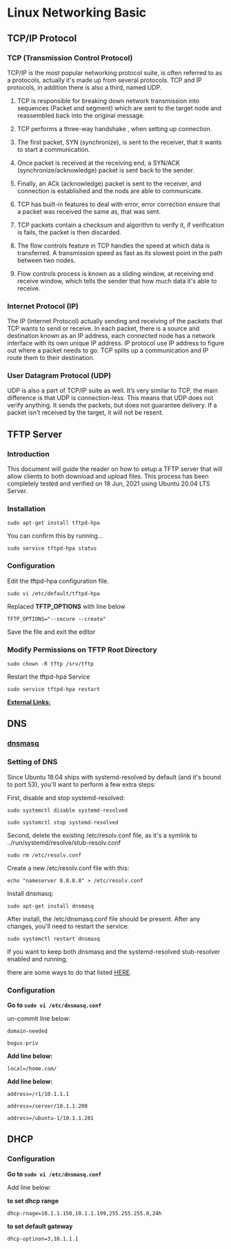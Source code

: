 # Linux Networking Basic

## TCP/IP Protocol

### TCP (Transmission Control Protocol)

TCP/IP is the most popular networking protocol suite, is often referred to as a protocols, actually it's made up from several protocols. TCP and IP protocols, in addition there is also a third, named UDP.

1. TCP is responsible for breaking down network transmission into sequences (Packet and segment) which are sent to the target node and reassembled back into the original message.

2. TCP performs a three-way handshake , when setting up connection.

3. The first packet, SYN (synchronize), is sent to the receiver, that it wants to start a communication.

4. Once packet is received at the receiving end, a SYN/ACK (synchronize/acknowledge) packet is sent back to the sender.

5. Finally, an ACk (acknowledge) packet is sent to the receiver, and connection is established and the nods are able to communicate.

6. TCP has built-in features to deal with error, error correction ensure that a packet was received the same as, that was sent.

7. TCP packets contain a checksum and algorithm to verify it, if verification is fails, the packet is then discarded.

8. The flow controls feature in TCP handles the speed at which data is transferred. A transmission speed as fast as its slowest point in the path between two nodes.

9. Flow controls process is known as a sliding window, at receiving end receive window, which tells the sender that how much data it's able to receive.

### Internet Protocol (IP)

The IP (Internet Protocol) actually sending and receiving of the packets that TCP wants to send or receive. In each packet, there is a source and destination known as an IP address, each connected node has a network interface with its own unique IP address. IP protocol use IP address to figure out where a packet needs to go. TCP splits up a communication and IP route them to their destination.

### User Datagram Protocol (UDP)

UDP is also a part of TCP/IP suite as well. It’s very similar to TCP, the main difference is that UDP is connection-less. This means that UDP does not verify anything. It sends the packets, but does not guarantee delivery. If a packet isn't received by the target, it will not be resent.

## TFTP Server

### Introduction

This document will guide the reader on how to setup a TFTP server that will allow clients to both download and upload files. This process has been completely tested and verified on 18 Jun, 2021 using Ubuntu 20.04 LTS Server.

### Installation

`sudo apt-get install tftpd-hpa`

You can confirm this by running...

`sudo service tftpd-hpa status`

### Configuration

Edit the tftpd-hpa configuration file.

`sudo vi /etc/default/tftpd-hpa`

Replaced __TFTP_OPTIONS__ with line below

`TFTP_OPTIONS="--secure --create"`

Save the file and exit the editor

### Modify Permissions on TFTP Root Directory

`sudo chown -R tftp /srv/tftp`

Restart the tftpd-hpa Service

`sudo service tftpd-hpa restart`

[__External Links:__](https://help.ubuntu.com/community/TFTP)

## DNS

### [dnsmasq](https://thekelleys.org.uk/dnsmasq/doc.html)

### Setting of DNS

Since Ubuntu 18.04 ships with systemd-resolved by default (and it's bound to port 53), you'll want to perform a few extra steps:

First,  disable and stop systemd-resolved:

`sudo systemctl disable systemd-resolved`

`sudo systemctl stop systemd-resolved`

Second, delete the existing /etc/resolv.conf file, as it's a symlink to ../run/systemd/resolve/stub-resolv.conf

`sudo rm /etc/resolv.conf`

Create a new /etc/resolv.conf file with this:

`echo "nameserver 8.8.8.8" > /etc/resolv.conf`

Install dnsmasq:

`sudo apt-get install dnsmasq`

After install, the /etc/dnsmasq.conf file should be present.  After any changes, you'll need to restart the service:

`sudo systemctl restart dnsmasq`

If you want to keep both dnsmasq and the systemd-resolved stub-resolver enabled and running, 

there are some ways to do that listed [HERE](https://unix.stackexchange.com/questions/304050/how-to-avoid-conflicts-between-dnsmasq-and-systemd-resolved).

### Configuration

**Go to `sudo vi /etc/dnsmasq.conf`**

un-commit line below:

`domain-needed`

`bogus-priv`

**Add line below:**

`local=/home.com/`

**Add line below:**

`address=/r1/10.1.1.1`

`address=/server/10.1.1.200`

`address=/ubuntu-1/10.1.1.201`


## DHCP

### Configuration

**Go to `sudo vi /etc/dnsmasq.conf`**

Add line below:

**to set dhcp range**

`dhcp-rnage=10.1.1.150,10.1.1.199,255.255.255.0,24h` 

**to set default gateway**

`dhcp-optinon=3,10.1.1.1`

